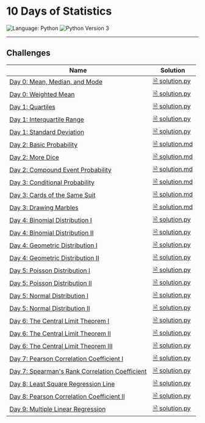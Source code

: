 # 10 Days of Statistics

![Language: Python](https://img.shields.io/badge/Language-Python-informational?style=flat-square)
![Python Version 3](https://img.shields.io/badge/Python-3-informational?logo=Python&logoColor=ffd343&style=flat-square)

---

## Challenges

| Name | Solution |
|------|----------|
| [Day 0: Mean, Median, and Mode](https://www.hackerrank.com/challenges/s10-basic-statistics) | [ 🗎 solution.py](./Day%200%20-%20Mean%2C%20Median%2C%20and%20Mode/solution.py) |
| [Day 0: Weighted Mean](https://www.hackerrank.com/challenges/s10-weighted-mean) | [ 🗎 solution.py](./Day%200%20-%20Weighted%20Mean/solution.py) |
| [Day 1: Quartiles](https://www.hackerrank.com/challenges/s10-quartiles) | [ 🗎 solution.py](./Day%201%20-%20Quartiles/solution.py) |
| [Day 1: Interquartile Range](https://www.hackerrank.com/challenges/s10-interquartile-range) | [ 🗎 solution.py](./Day%201%20-%20Interquartile%20Range/solution.py) |
| [Day 1: Standard Deviation](https://www.hackerrank.com/challenges/s10-standard-deviation) | [ 🗎 solution.py](./Day%201%20-%20Standard%20Deviation/solution.py) |
| [Day 2: Basic Probability](https://www.hackerrank.com/challenges/s10-mcq-1) | [ 🗎 solution.md](./Day%202%20-%20Basic%20Probability/solution.md) |
| [Day 2: More Dice](https://www.hackerrank.com/challenges/s10-mcq-2) | [ 🗎 solution.md](./Day%202%20-%20More%20Dice/solution.md) |
| [Day 2: Compound Event Probability](https://www.hackerrank.com/challenges/s10-mcq-3) | [ 🗎 solution.md](./Day%202%20-%20Compound%20Event%20Probability/solution.md) |
| [Day 3: Conditional Probability](https://www.hackerrank.com/challenges/s10-mcq-4) | [ 🗎 solution.md](./Day%203%20-%20Conditional%20Probability/solution.md) |
| [Day 3: Cards of the Same Suit](https://www.hackerrank.com/challenges/s10-mcq-5) | [ 🗎 solution.md](./Day%203%20-%20Cards%20of%20the%20Same%20Suit/solution.md) |
| [Day 3: Drawing Marbles](https://www.hackerrank.com/challenges/s10-mcq-6) | [ 🗎 solution.md](./Day%203%20-%20Drawing%20Marbles/solution.md) |
| [Day 4: Binomial Distribution I](https://www.hackerrank.com/challenges/s10-binomial-distribution-1) | [ 🗎 solution.py](./Day%204%20-%20Binomial%20Distribution%20I/solution.py) |
| [Day 4: Binomial Distribution II](https://www.hackerrank.com/challenges/s10-binomial-distribution-2) | [ 🗎 solution.py](./Day%204%20-%20Binomial%20Distribution%20II/solution.py) |
| [Day 4: Geometric Distribution I](https://www.hackerrank.com/challenges/s10-geometric-distribution-1) | [ 🗎 solution.py](./Day%204%20-%20Geometric%20Distribution%20I/solution.py) |
| [Day 4: Geometric Distribution II](https://www.hackerrank.com/challenges/s10-geometric-distribution-2) | [ 🗎 solution.py](./Day%204%20-%20Geometric%20Distribution%20II/solution.py) |
| [Day 5: Poisson Distribution I](https://www.hackerrank.com/challenges/s10-poisson-distribution-1) | [ 🗎 solution.py](./Day%205%20-%20Poisson%20Distribution%20I/solution.py) |
| [Day 5: Poisson Distribution II](https://www.hackerrank.com/challenges/s10-poisson-distribution-2) | [ 🗎 solution.py](./Day%205%20-%20Poisson%20Distribution%20II/solution.py) |
| [Day 5: Normal Distribution I](https://www.hackerrank.com/challenges/s10-normal-distribution-1) | [ 🗎 solution.py](./Day%205%20-%20Normal%20Distribution%20I/solution.py) |
| [Day 5: Normal Distribution II](https://www.hackerrank.com/challenges/s10-normal-distribution-2) | [ 🗎 solution.py](./Day%205%20-%20Normal%20Distribution%20II/solution.py) |
| [Day 6: The Central Limit Theorem I](https://www.hackerrank.com/challenges/s10-the-central-limit-theorem-1) | [ 🗎 solution.py](./Day%206%20-%20The%20Central%20Limit%20Theorem%20I/solution.py) |
| [Day 6: The Central Limit Theorem II](https://www.hackerrank.com/challenges/s10-the-central-limit-theorem-2) | [ 🗎 solution.py](./Day%206%20-%20The%20Central%20Limit%20Theorem%20II/solution.py) |
| [Day 6: The Central Limit Theorem III](https://www.hackerrank.com/challenges/s10-the-central-limit-theorem-3) | [ 🗎 solution.py](./Day%206%20-%20The%20Central%20Limit%20Theorem%20III/solution.py) |
| [Day 7: Pearson Correlation Coefficient I](https://www.hackerrank.com/challenges/s10-pearson-correlation-coefficient) | [ 🗎 solution.py](./Day%207%20-%20Pearson%20Correlation%20Coefficient%20I/solution.py) |
| [Day 7: Spearman's Rank Correlation Coefficient](https://www.hackerrank.com/challenges/s10-spearman-rank-correlation-coefficient) | [ 🗎 solution.py](./Day%207%20-%20Spearman%27s%20Rank%20Correlation%20Coefficient/solution.py) |
| [Day 8: Least Square Regression Line](https://www.hackerrank.com/challenges/s10-least-square-regression-line) | [ 🗎 solution.py](./Day%208%20-%20Least%20Square%20Regression%20Line/solution.py) |
| [Day 8: Pearson Correlation Coefficient II](https://www.hackerrank.com/challenges/s10-mcq-7) | [ 🗎 solution.py](./Day%208%20-%20Pearson%20Correlation%20Coefficient%20II/solution.py) |
| [Day 9: Multiple Linear Regression](https://www.hackerrank.com/challenges/s10-multiple-linear-regression) | [ 🗎 solution.py](./Day%209%20-%20Multiple%20Linear%20Regression/solution.py) |
